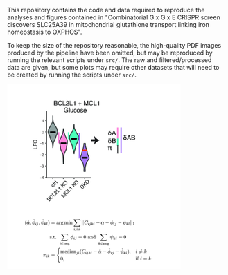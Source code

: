 This repository contains the code and data required to reproduce the analyses and figures contained in "Combinatorial G x G x E CRISPR screen discovers SLC25A39 in mitochondrial glutathione transport linking iron homeostasis to OXPHOS".

To keep the size of the repository reasonable, the high-quality PDF images produced by the pipeline have been omitted, but may be reproduced by running the relevant scripts under `src/`. The raw and filtered/processed data are given, but some plots may require other datasets that will need to be created by running the scripts under `src/`. 


<img src="https://github.com/BrynMarieR/combinatorial_gxgxe_screen/blob/main/figs/genetic_interaction.png" width=400>
